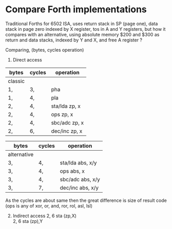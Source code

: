 # Compare Forth implementations

Traditional Forths for 6502 ISA, uses return stack in SP (page one), 
data stack in page zero indexed by X register, tos in A and Y registers,
but how it compares with an alternative, using absolute memory $200 and $300
as return and data stacks, indexed by Y and X, and free A register ?

Comparing, (bytes, cycles operation)

1. Direct access

| bytes | cycles | operation |
| -- | -- | -- |
|classic|
|1, |3,  |pha |
|1, |4,  |pla |
|2, |4,  |sta/lda zp, x |
|2, |4,  |ops zp, x |     
|2, |4,  |sbc/adc zp, x |
|2, |6,  |dec/inc zp, x |

| bytes | cycles | operation |
| -- | -- | -- |
|alternative |
|3, |4,  |sta/lda abs, x/y |
|3, |4,  |ops abs, x |
|3, |4,  |sbc/adc abs, x/y |
|3, |7,  |dec/inc abs, x/y |

As the cycles are about same then the great difference is size of result code
(ops is any of xor, or, and, ror, rol, asl, lsl) 

2. Indirect access
2, 6  sta (zp,X)  
2, 6  sta (zp),Y  

